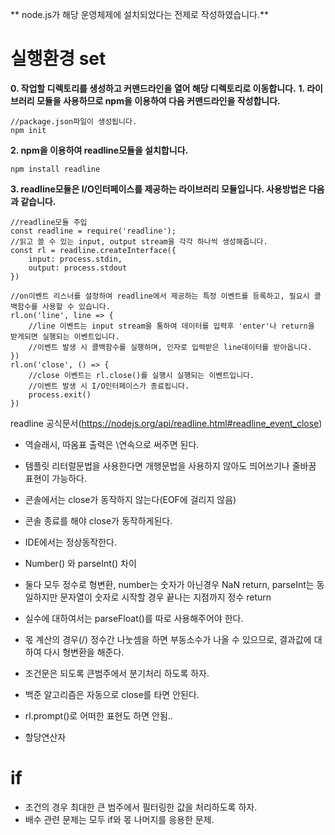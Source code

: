 ** node.js가 해당 운영체제에 설치되었다는 전제로 작성하였습니다.**

# 실행환경 set
**0. 작업할 디렉토리를 생성하고 커맨드라인을 열어 해당 디렉토리로 이동합니다.**
**1. 라이브러리 모듈을 사용하므로 npm을 이용하여 다음 커맨드라인을 작성합니다.**
```
//package.json파일이 생성됩니다.
npm init
```

**2. npm을 이용하여 readline모듈을 설치합니다.**
```
npm install readline
```

**3. readline모듈은 I/O인터페이스를 제공하는 라이브러리 모듈입니다. 
사용방법은 다음과 같습니다.**
```
//readline모듈 주입
const readline = require('readline');
//읽고 쓸 수 있는 input, output stream을 각각 하나씩 생성해줍니다.
const rl = readline.createInterface({
    input: process.stdin,
    output: process.stdout
})

//on이벤트 리스너를 설정하여 readline에서 제공하는 특정 이벤트를 등록하고, 필요시 콜백함수를 사용할 수 있습니다.
rl.on('line', line => {
	//line 이벤트는 input stream을 통하여 데이터를 입력후 'enter'나 return을 받게되면 실행되는 이벤트입니다.
	//이벤트 발생 시 콜백함수를 실행하며, 인자로 입력받은 line데이터를 받아옵니다.
})
rl.on('close', () => {
	//close 이벤트는 rl.close()를 실행시 실행되는 이벤트입니다.
	//이벤트 발생 시 I/O인터페이스가 종료됩니다.
	process.exit()
})
```

readline 공식문서(https://nodejs.org/api/readline.html#readline_event_close)


* 역슬래시, 따옴표 출력은 \\연속으로 써주면 된다.
* 템플릿 리터럴문법을 사용한다면 개행문법을 사용하지 않아도 띄어쓰기나 줄바꿈 표현이 가능하다.

* 콘솔에서는 close가 동작하지 않는다(EOF에 걸리지 않음) 
* 콘솔 종료를 해야 close가 동작하게된다.
* IDE에서는 정상동작한다.

* Number() 와 parseInt() 차이
* 둘다 모두 정수로 형변환, number는 숫자가 아닌경우 NaN return, parseInt는 동일하지만 문자열이 숫자로 시작할 경우 끝나는 지점까지 정수 return
* 실수에 대하여서는 parseFloat()를 따로 사용해주어야 한다.
* 몫 계산의 경우(/) 정수간 나눗셈을 하면 부동소수가 나올 수 있으므로, 결과값에 대하여 다시 형변환을 해준다.

* 조건문은 되도록 큰범주에서 분기처리 하도록 하자.
* 백준 알고리즘은 자동으로 close를 타면 안된다.
* rl.prompt()로 어떠한 표현도 하면 안됨..

* 할당연산자

# if
* 조건의 경우 최대한 큰 범주에서 필터링한 값을 처리하도록 하자.
* 배수 관련 문제는 모두 if와 몫 나머지를 응용한 문제.